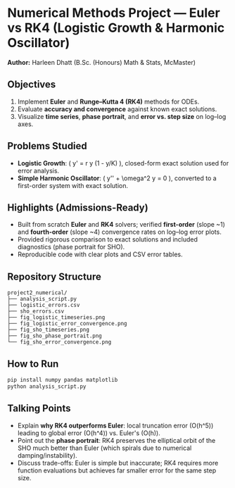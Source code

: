 
# Numerical Methods Project — Euler vs RK4 (Logistic Growth & Harmonic Oscillator)

**Author:** Harleen Dhatt (B.Sc. (Honours) Math & Stats, McMaster)  

## Objectives
1. Implement **Euler** and **Runge–Kutta 4 (RK4)** methods for ODEs.
2. Evaluate **accuracy and convergence** against known exact solutions.
3. Visualize **time series**, **phase portrait**, and **error vs. step size** on log–log axes.

## Problems Studied
- **Logistic Growth**: \( y' = r y (1 - y/K) \), closed-form exact solution used for error analysis.
- **Simple Harmonic Oscillator**: \( y'' + \omega^2 y = 0 \), converted to a first-order system with exact solution.

## Highlights (Admissions-Ready)
- Built from scratch **Euler** and **RK4** solvers; verified **first-order** (slope ~1) and **fourth-order** (slope ~4) convergence rates on log–log error plots.
- Provided rigorous comparison to exact solutions and included diagnostics (phase portrait for SHO).
- Reproducible code with clear plots and CSV error tables.

## Repository Structure
```
project2_numerical/
├── analysis_script.py
├── logistic_errors.csv
├── sho_errors.csv
├── fig_logistic_timeseries.png
├── fig_logistic_error_convergence.png
├── fig_sho_timeseries.png
├── fig_sho_phase_portrait.png
└── fig_sho_error_convergence.png
```

## How to Run
```bash
pip install numpy pandas matplotlib
python analysis_script.py
```

## Talking Points
- Explain **why RK4 outperforms Euler**: local truncation error \(O(h^5)\) leading to global error \(O(h^4)\) vs. Euler's \(O(h)\).
- Point out the **phase portrait**: RK4 preserves the elliptical orbit of the SHO much better than Euler (which spirals due to numerical damping/instability).
- Discuss trade-offs: Euler is simple but inaccurate; RK4 requires more function evaluations but achieves far smaller error for the same step size.
